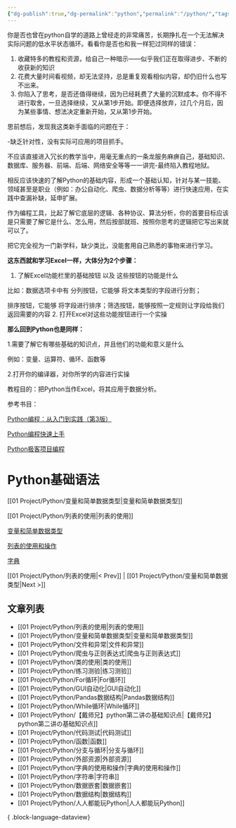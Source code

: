 ```yaml
---
{"dg-publish":true,"dg-permalink":"python","permalink":"/python/","tags":["learn/program/python"]}
---
```


你是否也曾在python自学的道路上曾经走的非常痛苦，长期挣扎在一个无法解决实际问题的低水平状态循环。看看你是否也和我一样犯过同样的错误：

1. 收藏特多的教程和资源，给自己一种暗示——似乎我们正在取得进步、不断的收获新的知识
2. 花费大量时间看视频，却无法坚持，总是重复观看相似内容，却仍旧什么也写不出来。
3. 你陷入了思考，是否还值得继续，因为已经耗费了大量的沉默成本。你不得不进行取舍，一旦选择继续，又从第1步开始。即便选择放弃，过几个月后，因为某些事情、想法决定重新开始，又从第1步开始。

思前想后，发现我这类新手面临的问题在于：

-缺乏针对性，没有实际可应用的项目抓手。

不应该直接进入冗长的教学当中，用毫无重点的一条龙服务麻痹自己，基础知识、数据库、服务器、前端、后端、网络安全等等一一讲完-最终陷入教程地狱。

相反应该快速的了解Python的基础内容，形成一个基础认知，针对与某一技能、领域甚至是职业（例如：办公自动化、爬虫、数据分析等等）进行快速应用，在实践中查漏补缺，延申扩展。

作为编程工具，比起了解它底层的逻辑、各种协议、算法分析，你的首要目标应该是只需要了解它是什么、怎么用，然后按部就班、按照你思考的逻辑把它写出来就可以了。

把它完全视为一门新学科，缺少类比，没能套用自己熟悉的事物来进行学习。

**这东西就和学习Excel一样，大体分为2个步骤：**

1. 了解Excel功能栏里的基础按钮 以及 这些按钮的功能是什么

比如：数据选项卡中有 分列按钮，它能够 将文本类型的字段进行分割；

排序按钮，它能够 将字段进行排序；筛选按钮，能够按照一定规则让字段给我们返回需要的内容 2. 打开Excel对这些功能按钮进行一个实操

**那么回到Python也是同样：**

1.需要了解它有哪些基础的知识点，并且他们的功能和意义是什么

例如：变量、运算符、循环、函数等

2.打开你的编译器，对你所学的内容进行实操

教程目的：把Python当作Excel，将其应用于数据分析。

参考书目：

[Python编程：从入门到实践（第3版）](https://www.notion.so/Python-3-10489fdf77264fadb16542463c1f6349?pvs=21)

[Python编程快速上手](https://www.notion.so/Python-bccdfb54e50f44c2aab8efdd9f193ef6?pvs=21)

[Python极客项目编程](https://www.notion.so/Python-319807b5179e4d9f8f2ed5f2f51a8fc3?pvs=21)

# Python基础语法

[[01 Project/Python/变量和简单数据类型\|变量和简单数据类型]]

[[01 Project/Python/列表的使用\|列表的使用]]

[变量和简单数据类型](https://www.notion.so/4432a6b369fb46d7b3a912a5b9b468f9?pvs=21)

[列表的使用和操作](https://www.notion.so/083ffb06de064c88a2788cb93e53145d?pvs=21)

[字典](https://www.notion.so/29b0c07e4153436db41bd86d33a11b5e?pvs=21)

[[01 Project/Python/列表的使用\|< Prev]] | [[01 Project/Python/变量和简单数据类型\|Next >]]

## 文章列表
- [[01 Project/Python/列表的使用\|列表的使用]]
- [[01 Project/Python/变量和简单数据类型\|变量和简单数据类型]]
- [[01 Project/Python/文件和异常\|文件和异常]]
- [[01 Project/Python/爬虫与正则表达式\|爬虫与正则表达式]]
- [[01 Project/Python/类的使用\|类的使用]]
- [[01 Project/Python/练习测验\|练习测验]]
- [[01 Project/Python/For循环\|For循环]]
- [[01 Project/Python/GUI自动化\|GUI自动化]]
- [[01 Project/Python/Pandas数据结构\|Pandas数据结构]]
- [[01 Project/Python/While循环\|While循环]]
- [[01 Project/Python/【戴师兄】python第二讲の基础知识点\|【戴师兄】python第二讲の基础知识点]]
- [[01 Project/Python/代码测试\|代码测试]]
- [[01 Project/Python/函数\|函数]]
- [[01 Project/Python/分支与循环\|分支与循环]]
- [[01 Project/Python/外部资源\|外部资源]]
- [[01 Project/Python/字典的使用和操作\|字典的使用和操作]]
- [[01 Project/Python/字符串\|字符串]]
- [[01 Project/Python/数据嵌套\|数据嵌套]]
- [[01 Project/Python/数据结构\|数据结构]]
- [[01 Project/Python/人人都能玩Python\|人人都能玩Python]]

{ .block-language-dataview}